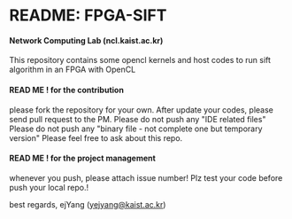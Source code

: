 # README: FPGA-SIFT


#### Network Computing Lab (ncl.kaist.ac.kr)
This repository contains some opencl kernels and host codes to run sift algorithm in an FPGA with OpenCL

#### READ ME ! for the contribution

please fork the repository for your own.
After update your codes, please send pull request to the PM.
Please do not push any "IDE related files"
Please do not push any "binary file - not complete one but temporary version"
Please feel free to ask about this repo. 

#### READ ME ! for the project management

whenever you push, please attach issue number!
Plz test your code before push your local repo.!

best regards,
ejYang (yejyang@kaist.ac.kr)


